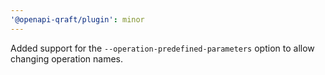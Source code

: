 ```yaml
---
'@openapi-qraft/plugin': minor
---
```


Added support for the `--operation-predefined-parameters` option to allow changing operation names.
